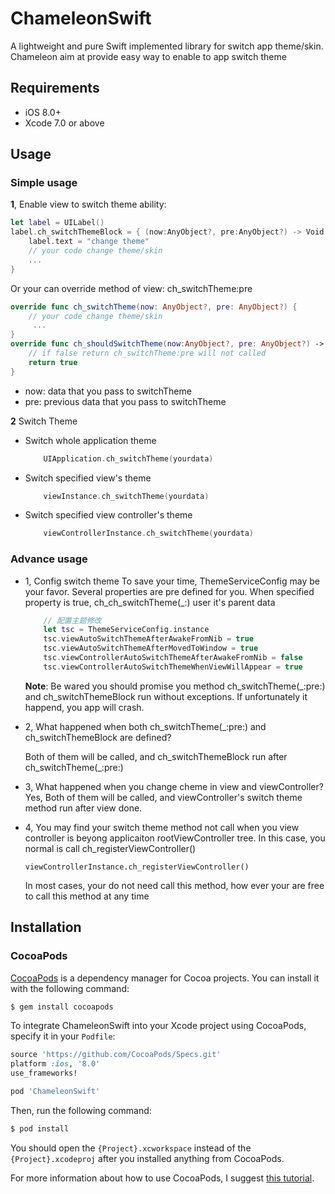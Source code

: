
# ChameleonSwift


A lightweight and pure Swift implemented library for switch app theme/skin. Chameleon aim at provide easy way to enable to app switch theme

## Requirements

* iOS 8.0+
* Xcode 7.0 or above

## Usage
### Simple usage
**1**, Enable view to switch theme ability:
```swift
let label = UILabel()
label.ch_switchThemeBlock = { (now:AnyObject?, pre:AnyObject?) -> Void in
    label.text = "change theme"
    // your code change theme/skin
    ...
}
```
Or your can override method of view: ch_switchTheme:pre
```swift
override func ch_switchTheme(now: AnyObject?, pre: AnyObject?) {
    // your code change theme/skin
     ...
}
override func ch_shouldSwitchTheme(now:AnyObject?, pre: AnyObject?) -> Bool {
    // if false return ch_switchTheme:pre will not called
    return true 
}
```
* now: data that you pass to switchTheme
* pre: previous data that you pass to switchTheme


**2** Switch Theme
* Switch whole application theme
    ```swift
        UIApplication.ch_switchTheme(yourdata)
    ```
* Switch specified view's theme
    ```swift
        viewInstance.ch_switchTheme(yourdata)
    ```
* Switch specified view controller's theme
    ```swift
        viewControllerInstance.ch_switchTheme(yourdata)
    ```

### Advance usage

* 1, Config switch theme
    To save your time, ThemeServiceConfig may be your favor.
    Several properties are pre defined for you. When specified property is true, ch_ch_switchTheme(_:) user it's parent data

    ```swift
        // 配置主题修改
        let tsc = ThemeServiceConfig.instance
        tsc.viewAutoSwitchThemeAfterAwakeFromNib = true
        tsc.viewAutoSwitchThemeAfterMovedToWindow = true
        tsc.viewControllerAutoSwitchThemeAfterAwakeFromNib = false
        tsc.viewControllerAutoSwitchThemeWhenViewWillAppear = true
    ```
    **Note**: Be wared you should promise you method ch_switchTheme(_:pre:) and ch_switchThemeBlock run without exceptions. If unfortunately it happend, you app will crash.

* 2, What happened when both ch_switchTheme(_:pre:) and ch_switchThemeBlock are defined?

    Both of them will be called, and ch_switchThemeBlock run after ch_switchTheme(_:pre:)

* 3, What happened when you change cheme in view and viewController?
    Yes, Both of them will be called, and viewController's switch theme method run after view done.

* 4, You may find your switch theme method not call when you view controller is beyong applicaiton rootViewController tree. In this case, you normal is call ch_registerViewController()
    ```
    viewControllerInstance.ch_registerViewController()
    ```
    In most cases, your do not need call this method, how ever your are free to call this method at any time


## Installation

### CocoaPods

[CocoaPods](http://cocoapods.org) is a dependency manager for Cocoa projects. You can install it with the following command:

``` bash
$ gem install cocoapods
```

To integrate ChameleonSwift into your Xcode project using CocoaPods, specify it in your `Podfile`:

``` ruby
source 'https://github.com/CocoaPods/Specs.git'
platform :ios, '8.0'
use_frameworks!

pod 'ChameleonSwift'
```

Then, run the following command:

``` bash
$ pod install
```

You should open the `{Project}.xcworkspace` instead of the `{Project}.xcodeproj` after you installed anything from CocoaPods.

For more information about how to use CocoaPods, I suggest [this tutorial](http://www.raywenderlich.com/64546/introduction-to-cocoapods-2).
